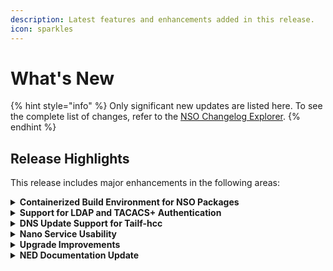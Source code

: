 ```yaml
---
description: Latest features and enhancements added in this release.
icon: sparkles
---
```


# What's New

{% hint style="info" %}
Only significant new updates are listed here. To see the complete list of changes, refer to the [NSO Changelog Explorer](https://developer.cisco.com/docs/nso/changelog-explorer/).
{% endhint %}

## Release Highlights <a href="#d5e42" id="d5e42"></a>

This release includes major enhancements in the following areas:

<details>

<summary><strong>Containerized Build Environment for NSO Packages</strong></summary>

A new container image, called Development Image, is available from [Cisco Software Download](https://software.cisco.com/download/home). This image comes with the necessary environment and software for building NSO packages.

Documentation Updates:

* Updated and expanded the [Containerized NSO](administration/installation-and-deployment/containerized-nso.md) describing the new image flavor.

</details>

<details>

<summary><strong>Support for LDAP and TACACS+ Authentication</strong></summary>

Two new authentication packages are now available in `$NCS_DIR/packages/auth`: `cisco-nso-ldap-auth` and `cisco-nso-tacacs-auth`. They provide support for LDAP and TACACS+ protocols through the Package Authentication mechanism.

Documentation Updates:

* Refer to the respective `README` file inside each package for usage and configuration options.

</details>

<details>

<summary><strong>DNS Update Support for Tailf-hcc</strong></summary>

The tailf-hcc package now allows submitting an RFC2136 Dynamic DNS Update to a name server on High Availability (HA) failover, simplifying geographically redundant NSO HA setup.

Documentation Updates:

* Added the section [Layer-3 DNS Update](administration/management/high-availability.md#ug.ha.hcc.deployment) describing the new functionality.

</details>

<details>

<summary><strong>Nano Service Usability</strong></summary>

Multiple changes with nano services (documented in [Nano Services for Staged Provisioning](development/core-concepts/nano-services.md)) streamline their development and use:

* The `ncs-make-package` command now supports the `--nano-skeleton [python/java]` option.
* The functionality of `self-as-service-status` is now the default.
* The self component in a nano service plan is now generated automatically if not defined in the service model.
* Canceled actions in the side effects queue can be manually scheduled for a retry.
* Improved performance of initial create of a nano service with the `converge-on-re-deploy` extension.

Documentation Updates:

* Updated the section [NACM Rules and Services](administration/management/aaa-infrastructure.md#d5e6693) to better document required permissions for nano services.

</details>

<details>

<summary><strong>Upgrade Improvements</strong></summary>

CDB schema upgrades now use an optimized algorithm, resulting in faster upgrades and the ability to preview schema changes through a packages reload dry-run option. A separate upgrade log can be configured for information about CDB upgrade as well.

Additionally, information on upgrading HA Raft clusters has been added.

Documentation Updates:

* Updated the section [Loading Packages](administration/management/nso-packages.md#ug.package\_mgmt.loading) describing the dry-run functionality.
* Added the section [Packages Upgrades in Raft Cluster](administration/management/high-availability.md#packages-upgrades-in-raft-cluster) and the section called [Version Upgrade of Cluster Nodes](administration/management/high-availability.md#ch\_ha.raft\_upgrade) for Raft HA.

</details>

<details>

<summary><strong>NED Documentation Update</strong></summary>

The old NED Development document has been updated and split into two parts. The part on managing and using NEDs is now incorporated into Administration, while the part detailing the creation of new NEDs is now found in the Development.

Documentation Updates:

* Added [NED Administration](administration/management/ned-administration.md) on managing and using NEDs.
* Added [NED Development](development/advanced-development/developing-neds/) on the creation of new NEDs.

</details>
